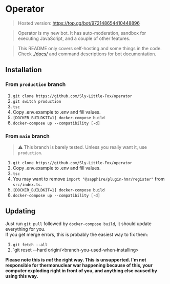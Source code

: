 # Operator
> Hosted version: https://top.gg/bot/972148654410448896

> Operator is my new bot. It has auto-moderation, sandbox for executing JavaScript, and a couple of other features.

> This README only covers self-hosting and some things in the code. Check [./docs/](docs) and command descriptions for bot documentation.

## Installation
### From `production` branch
1. `git clone https://github.com/Sly-Little-Fox/operator`
2. `git switch production`
3. `tsc`
4.  Copy .env.example to .env and fill values.
5. `[DOCKER_BUILDKIT=1] docker-compose build`
6. `docker-compose up --compatibility [-d]`

### From `main` branch
> :warning: This branch is barely tested. Unless you really want it, use `production`.
1. `git clone https://github.com/Sly-Little-Fox/operator`
2.  Copy .env.example to .env and fill values.
3.  `tsc`
4.  You may want to remove `import "@sapphire/plugin-hmr/register"` from `src/index.ts`.
5. `[DOCKER_BUILDKIT=1] docker-compose build`
6. `docker-compose up --compatibility [-d]`

## Updating
Just run `git pull` followed by `docker-compose build`, it should update everything for you.<br>
If you get merge errors, this is probably the easiest way to fix them:
1. `git fetch --all`
2. `git reset --hard origin/\<branch-you-used-when-installing>

**Please note this is *not* the right way. This is unsupported. I'm not responsible for thermonuclear war happening because of this, your computer exploding right in front of you, and anything else caused by using this way.**
